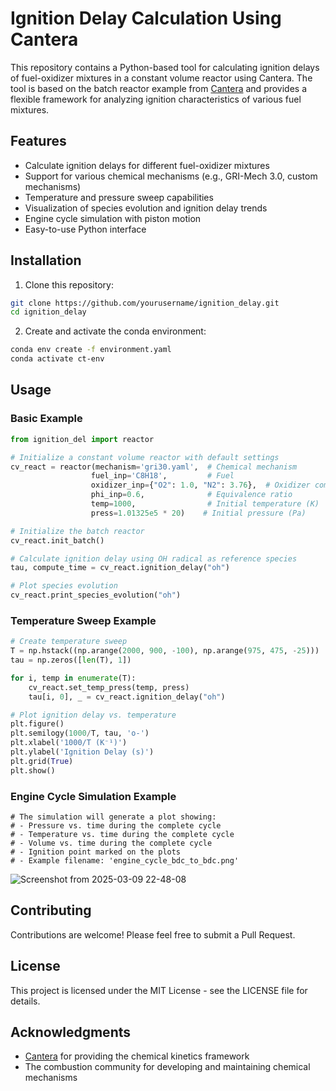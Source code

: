 # Ignition Delay Calculation Using Cantera

This repository contains a Python-based tool for calculating ignition delays of fuel-oxidizer mixtures in a constant volume reactor using Cantera. The tool is based on the batch reactor example from [Cantera](https://cantera.org/) and provides a flexible framework for analyzing ignition characteristics of various fuel mixtures.

## Features

- Calculate ignition delays for different fuel-oxidizer mixtures
- Support for various chemical mechanisms (e.g., GRI-Mech 3.0, custom mechanisms)
- Temperature and pressure sweep capabilities
- Visualization of species evolution and ignition delay trends
- Engine cycle simulation with piston motion
- Easy-to-use Python interface

## Installation

1. Clone this repository:
```bash
git clone https://github.com/yourusername/ignition_delay.git
cd ignition_delay
```

2. Create and activate the conda environment:
```bash
conda env create -f environment.yaml
conda activate ct-env
```

## Usage

### Basic Example

```python
from ignition_del import reactor

# Initialize a constant volume reactor with default settings
cv_react = reactor(mechanism='gri30.yaml',  # Chemical mechanism
                  fuel_inp='C8H18',         # Fuel
                  oxidizer_inp={"O2": 1.0, "N2": 3.76},  # Oxidizer composition
                  phi_inp=0.6,              # Equivalence ratio
                  temp=1000,                # Initial temperature (K)
                  press=1.01325e5 * 20)    # Initial pressure (Pa)

# Initialize the batch reactor
cv_react.init_batch()

# Calculate ignition delay using OH radical as reference species
tau, compute_time = cv_react.ignition_delay("oh")

# Plot species evolution
cv_react.print_species_evolution("oh")
```

### Temperature Sweep Example

```python
# Create temperature sweep
T = np.hstack((np.arange(2000, 900, -100), np.arange(975, 475, -25)))
tau = np.zeros([len(T), 1])

for i, temp in enumerate(T):
    cv_react.set_temp_press(temp, press)
    tau[i, 0], _ = cv_react.ignition_delay("oh")

# Plot ignition delay vs. temperature
plt.figure()
plt.semilogy(1000/T, tau, 'o-')
plt.xlabel('1000/T (K⁻¹)')
plt.ylabel('Ignition Delay (s)')
plt.grid(True)
plt.show()
```

### Engine Cycle Simulation Example
```
# The simulation will generate a plot showing:
# - Pressure vs. time during the complete cycle
# - Temperature vs. time during the complete cycle
# - Volume vs. time during the complete cycle
# - Ignition point marked on the plots
# - Example filename: 'engine_cycle_bdc_to_bdc.png'
```
![Screenshot from 2025-03-09 22-48-08](https://github.com/user-attachments/assets/b23900b5-83fc-45b2-8d10-a6ca525faf5e)

## Contributing

Contributions are welcome! Please feel free to submit a Pull Request.

## License

This project is licensed under the MIT License - see the LICENSE file for details.

## Acknowledgments

- [Cantera](https://cantera.org/) for providing the chemical kinetics framework
- The combustion community for developing and maintaining chemical mechanisms
